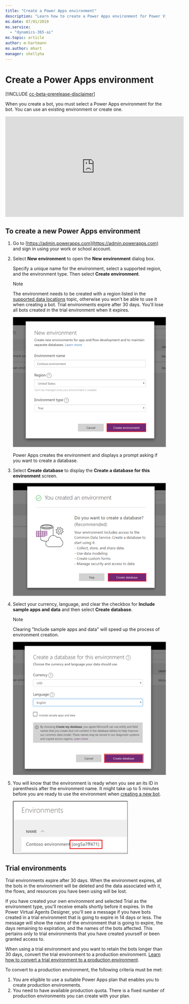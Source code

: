 ```yaml
---
title: "Create a Power Apps environment"
description: "Learn how to create a Power Apps environment for Power Virtual Agents."
ms.date: 07/01/2019
ms.service:
  - "dynamics-365-ai"
ms.topic: article
author: m-hartmann
ms.author: mhart
manager: shellyha
---
```


# Create a Power Apps environment

[!INCLUDE [cc-beta-prerelease-disclaimer](includes/cc-beta-prerelease-disclaimer.md)]

When you create a bot, you must select a Power Apps environment for the bot. You can use an existing environment or create one.

<iframe width="560" height="315" src="https://www.youtube.com/embed/YL14y3jQbBE" frameborder="0" allow="accelerometer; autoplay; encrypted-media; gyroscope; picture-in-picture" allowfullscreen></iframe>


## To create a new Power Apps environment

1. Go to [https://admin.powerapps.com](https://admin.powerapps.com) and sign in using your work or school account.

2. Select **New environment** to open the **New environment** dialog box.

    Specify a unique name for the environment, select a supported region, and the environment type. Then select **Create environment**.

    > [!NOTE]
    > The environment needs to be created with a region listed in the [supported data locations](data-location.md) topic, otherwise you won't be able to use it when creating a bot.
    > Trial environments expire after 30 days. You'll lose all bots created in the trial environment when it expires.

   ![Create environment](media/create-environment-2.png)

   Power Apps creates the environment and displays a prompt asking if you want to create a database.

3. Select **Create database** to display the **Create a database for this environment** screen.

   ![Create database](media/create-database.png)

4. Select your currency, language, and clear the checkbox for **Include sample apps and data** and then select **Create database**.

   > [!NOTE]
   > Clearing "Include sample apps and data" will speed up the process of environment creation.

   ![Create database](media/create-database-2-1.png)


5. You will know that the environment is ready when you see an its ID in parenthesis after the environment name. It might take up to 5 minutes before you are ready to use the environment when [creating a new bot](getting-started-create-bot.md).

    ![Environment is ready when string id is appended](media/environment-ready.png)
    

## Trial environments

Trial environments expire after 30 days. When the environment expires, all the bots in the environment will be deleted and the data associated with it, the flows, and resources you have been using will be lost.

If you have created your own environment and selected Trial as the environment type, you'll receive emails shortly before it expires.  In the Power Virtual Agents Designer, you'll see a message if you have bots created in a trial environment that is going to expire in 14 days or less. The message will show the name of the environment that is going to expire, the days remaining to expiration, and the names of the bots affected. This pertains only to trial environments that you have created yourself or been granted access to.

When using a trial environment and you want to retain the bots longer than 30 days, convert the trial environment to a production environment. [Learn how to convert a trial environment to a production environment](https://go.microsoft.com/fwlink/?linkid=2048531).

To convert to a production environment, the following criteria must be met:

1. You are eligible to use a suitable Power Apps plan that enables you to create production environments.
2. You need to have available production quota. There is a fixed number of production environments you can create with your plan.
